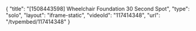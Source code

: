 {
    "title": "[1508443598] Wheelchair Foundation 30 Second Spot",
    "type": "solo",
    "layout": "iframe-static",
    "videoId": "117414348",
    "url": "\/tvpembed\/117414348"
}